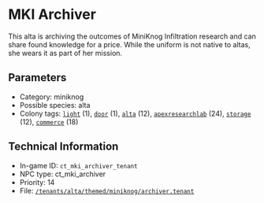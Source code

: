 # MKI Archiver

This alta is archiving the outcomes of MiniKnog Infiltration research and can share found knowledge for a price. While the uniform is not native to altas, she wears it as part of her mission.

## Parameters

- Category: miniknog
- Possible species: alta
- Colony tags: [`light`](https://ceterai.github.io/MyEnternia/Wiki/Tags/Light) (1), [`door`](https://ceterai.github.io/MyEnternia/Wiki/Tags/Door) (1), [`alta`](https://ceterai.github.io/MyEnternia/Wiki/Tags/Alta) (12), [`apexresearchlab`](https://ceterai.github.io/MyEnternia/Wiki/Tags/Apexresearchlab) (24), [`storage`](https://ceterai.github.io/MyEnternia/Wiki/Tags/Storage) (12), [`commerce`](https://ceterai.github.io/MyEnternia/Wiki/Tags/Commerce) (18)

## Technical Information

- In-game ID: `ct_mki_archiver_tenant`
- NPC type: ct_mki_archiver
- Priority: 14
- File: [`/tenants/alta/themed/miniknog/archiver.tenant`](https://github.com/Ceterai/Enternia/blob/main/tenants/alta/themed/miniknog/archiver.tenant)
